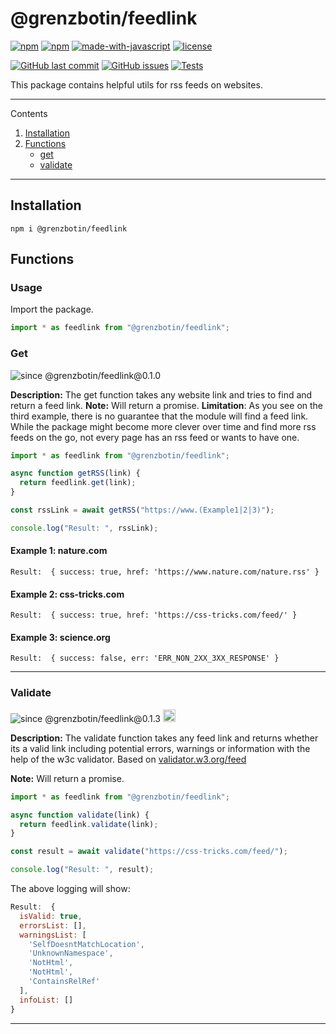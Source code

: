 # @grenzbotin/feedlink

[![npm](https://img.shields.io/npm/v/@grenzbotin/feedlink)](https://www.npmjs.com/package/@grenzbotin/feedlink)
[![npm](https://img.shields.io/npm/dm/@grenzbotin/feedlink)](https://www.npmjs.com/package/@grenzbotin/feedlink)
[![made-with-javascript](https://img.shields.io/badge/Made%20with-JavaScript-1f425f.svg)](https://www.npmjs.com/package/@grenzbotin/feedlink)
[![license](https://img.shields.io/github/license/grenzbotin/feedlink.svg)](https://github.com/grenzbotin/feedlink/blob/main/LICENSE)

[![GitHub last commit](https://img.shields.io/github/last-commit/grenzbotin/feedlink)](https://github.com/grenzbotin/feedlink)
[![GitHub issues](https://img.shields.io/github/issues-raw/grenzbotin/feedlink)](https://github.com/grenzbotin/feedlink/issues)
[![Tests](https://github.com/grenzbotin/feedlink/actions/workflows/ci.yml/badge.svg)](https://github.com/grenzbotin/feedlink/actions)

This package contains helpful utils for rss feeds on websites.

---

Contents

1. [Installation](#installation)
2. [Functions](#functions)
   - [get](#get)
   - [validate](#validate)

---

## Installation

`npm i @grenzbotin/feedlink`

## Functions

### Usage

Import the package.

```javascript
import * as feedlink from "@grenzbotin/feedlink";
```

### Get

![since @grenzbotin/feedlink@0.1.0](https://img.shields.io/badge/since-v0.1.0-orange)

**Description:** The get function takes any website link and tries to find and return a feed link.
**Note:** Will return a promise.
**Limitation**: As you see on the third example, there is no guarantee that the module will find a feed link. While the package might become more clever over time and find more rss feeds on the go, not every page has an rss feed or wants to have one.

```javascript
import * as feedlink from "@grenzbotin/feedlink";

async function getRSS(link) {
  return feedlink.get(link);
}

const rssLink = await getRSS("https://www.(Example1|2|3)");

console.log("Result: ", rssLink);
```

#### Example 1: nature.com

```
Result:  { success: true, href: 'https://www.nature.com/nature.rss' }
```

#### Example 2: css-tricks.com

```
Result:  { success: true, href: 'https://css-tricks.com/feed/' }
```

#### Example 3: science.org

```
Result:  { success: false, err: 'ERR_NON_2XX_3XX_RESPONSE' }
```

---

### Validate

![since @grenzbotin/feedlink@0.1.3](https://img.shields.io/badge/since-v0.1.3-orange)
<img src="https://avatars.githubusercontent.com/u/379216?s=48&v=4" height="20" alt="based on w3c validator service" />

**Description:** The validate function takes any feed link and returns whether its a valid link including potential errors, warnings or information with the help of the w3c validator. Based on [validator.w3.org/feed](validator.w3.org/feed)

**Note:** Will return a promise.

```javascript
import * as feedlink from "@grenzbotin/feedlink";

async function validate(link) {
  return feedlink.validate(link);
}

const result = await validate("https://css-tricks.com/feed/");

console.log("Result: ", result);
```

The above logging will show:

```javascript
Result:  {
  isValid: true,
  errorsList: [],
  warningsList: [
    'SelfDoesntMatchLocation',
    'UnknownNamespace',
    'NotHtml',
    'NotHtml',
    'ContainsRelRef'
  ],
  infoList: []
}
```

---
